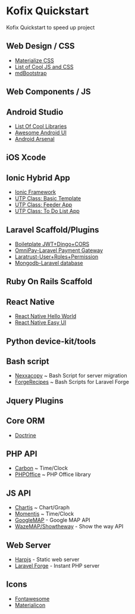 # Kofix Quickstart
Kofix Quickstart to speed up project

## Web Design / CSS
- [Materialize CSS](http://materializecss.com/)
- [List of Cool JS and CSS](https://www.javascripting.com/)
- [mdBootstrap](https://mdbootstrap.com/)

## Web Components / JS

## Android Studio
- [List Of Cool Libraries](https://github.com/wasabeef/awesome-android-libraries)
- [Awesome Android UI](https://github.com/wasabeef/awesome-android-ui)
- [Android Arsenal](https://android-arsenal.com/)

## iOS Xcode

## Ionic Hybrid App
- [Ionic Framework](http://ionicframework.com/docs/components/)
- [UTP Class: Basic Template](https://github.com/nazmi69/ionic-class-utp)
- [UTP Class: Feeder App](https://github.com/nazmi69/ionic-feeder-app-utp)
- [UTP Class: To Do List App](https://github.com/nazmi69/ionic-todoList-app-utp)

## Laravel Scaffold/Plugins
- [Boiletplate JWT+Dingo+CORS](https://github.com/francescomalatesta/laravel-api-boilerplate-jwt)
- [OmniPay-Laravel Payment Gateway](https://github.com/thephpleague/omnipay)
- [Laratrust-User+Roles+Permission](http://laratrust.readthedocs.io/en/3.1/)
- [Mongodb-Laravel database](https://github.com/jenssegers/Laravel-MongoDB)

## Ruby On Rails Scaffold

## React Native
- [React Native Hello World](https://facebook.github.io/react/docs/hello-world.html)
- [React Native Easy UI](http://nativebase.io/)

## Python device-kit/tools

## Bash script
- [Nexxacopy](https://github.com/neonexxa/nexxacopy) ~ Bash Script for server migration 
- [ForgeRecipes](http://forgerecipes.com/) ~ Bash Scripts for Laravel Forge

## Jquery Plugins

## Core ORM
- [Doctrine](http://www.doctrine-project.org/)

## PHP API
- [Carbon](http://carbon.nesbot.com/) ~ Time/Clock
- [PHPOffice](https://github.com/PHPOffice) ~ PHP Office library

## JS API
- [Chartjs](http://www.chartjs.org/) ~ Chart/Graph
- [Momentjs](https://momentjs.com/) ~ Time/Clock
- [GoogleMAP](https://developers.google.com/maps/) - Google MAP API
- [WazeMAP/Showtheway](https://showtheway.io/) - Show the way API

## Web Server
- [Harpjs](https://harpjs.com/docs/quick-start) - Static web server 
- [Laravel Forge](https://forge.laravel.com/) - Instant PHP server

## Icons 
- [Fontawesome](http://fontawesome.io/icons/)
- [Materialicon](https://material.io/icons/)
